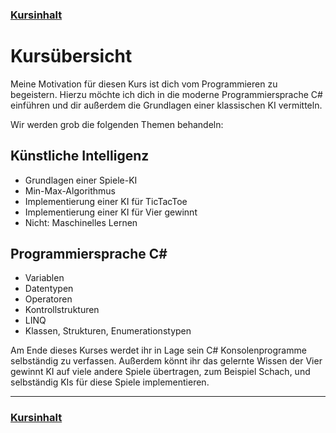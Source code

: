 ### [Kursinhalt](../README.md)

Kursübersicht
===============

Meine Motivation für diesen Kurs ist dich vom Programmieren zu begeistern. Hierzu möchte ich dich in die moderne Programmiersprache C# einführen und dir außerdem die Grundlagen einer klassischen KI vermitteln.

Wir werden grob die folgenden Themen behandeln:

Künstliche Intelligenz
-----------------------

- Grundlagen einer Spiele-KI
- Min-Max-Algorithmus
- Implementierung einer KI für TicTacToe
- Implementierung einer KI für Vier gewinnt
- Nicht: Maschinelles Lernen

Programmiersprache C#
-----------------------

- Variablen
- Datentypen
- Operatoren
- Kontrollstrukturen
- LINQ
- Klassen, Strukturen, Enumerationstypen

Am Ende dieses Kurses werdet ihr in Lage sein C# Konsolenprogramme selbständig zu verfassen. Außerdem könnt ihr das gelernte Wissen der Vier gewinnt KI auf viele andere Spiele übertragen, zum Beispiel Schach, und selbständig KIs für diese Spiele implementieren.

---

### [Kursinhalt](../README.md)